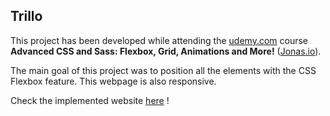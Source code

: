 ## Trillo

This project has been developed while attending the <a href="https://www.udemy.com/">udemy.com</a> course **Advanced CSS and Sass: Flexbox, Grid, Animations and More!** (<a href="http://jonas.io">Jonas.io</a>).

The main goal of this project was to position all the elements with the CSS Flexbox feature. This webpage is also responsive.

Check the implemented website <a href="https://pavodev.github.io/trillo/">here</a> !
